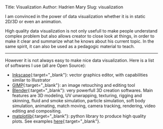 Title: Visualization
Author: Hadrien Mary
Slug: visualization

I am convinced in the power of data visualization whether it is in static 2D/3D or even an animation.

High quality data visualization is not only usefull to make people understand complex problem but also allows creator to close look at things, in order to make it clear and summarize what he knows about his current topic. In the same spirit, it can also be used as a pedagogic material to teach.

----

However it is not always easy to make nice data visualization. Here is a list of softwares I use (all are Open Source):

- [Inkscape](http://inkscape.org/){:target="_blank"}: vector graphics editor, with capabilities similar to Illustrator
- [GIMP](http://www.gimp.org/){:target="_blank"}: an image retouching and editing tool
- [Blender](http://www.blender.org/){:target="_blank"}: very powerfull 3D creation softwares. Main features are 3D modeling, UV unwrapping, texturing, rigging and skinning, fluid and smoke simulation, particle simulation, soft body simulation, animating, match moving, camera tracking, rendering, video editing and compositing.
- [matplotlib](http://matplotlib.org/){:target="_blank"}: python library to produce high quality plots. See examples [here](http://matplotlib.org/gallery.html){:target="_blank"}.



